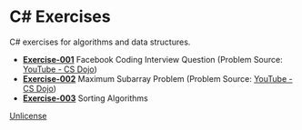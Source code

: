 # C# Exercises
C# exercises for algorithms and data structures.

- [**Exercise-001**](https://github.com/cyberpunk2099/CS-Exercises/tree/master/src/Exercise-001) Facebook Coding Interview Question (Problem Source: [YouTube - CS Dojo](https://www.youtube.com/watch?v=qli-JCrSwuk))
- [**Exercise-002**](https://github.com/cyberpunk2099/CS-Exercises/tree/master/src/Exercise-002) Maximum Subarray Problem (Problem Source: [YouTube - CS Dojo](https://www.youtube.com/watch?v=pnzZzbQ3ZAY))
- [**Exercise-003**](https://github.com/cyberpunk2099/CS-Exercises/tree/master/src/Exercise-003) Sorting Algorithms

[Unlicense](https://github.com/cyberpunk2099/CS-Exercises/blob/master/LICENSE.md)

